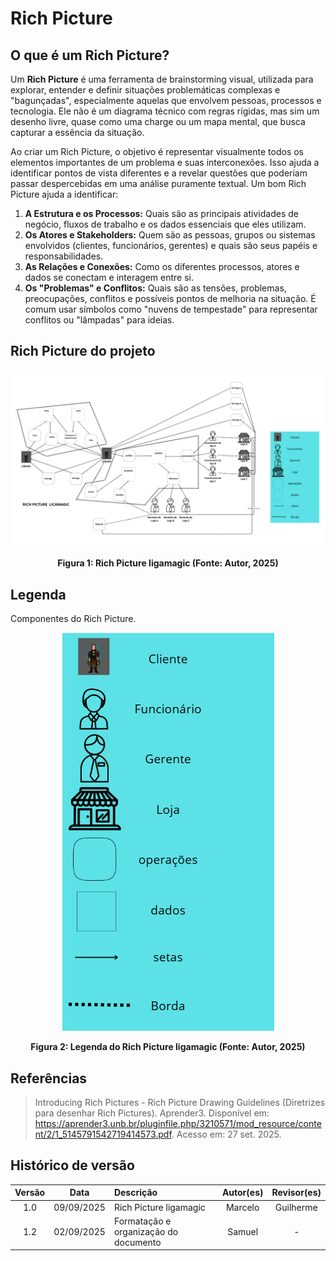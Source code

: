 # Rich Picture

## O que é um Rich Picture?

Um **Rich Picture** é uma ferramenta de brainstorming visual, utilizada para explorar, entender e definir situações problemáticas complexas e "bagunçadas", especialmente aquelas que envolvem pessoas, processos e tecnologia. Ele não é um diagrama técnico com regras rígidas, mas sim um desenho livre, quase como uma charge ou um mapa mental, que busca capturar a essência da situação.

Ao criar um Rich Picture, o objetivo é representar visualmente todos os elementos importantes de um problema e suas interconexões. Isso ajuda a identificar pontos de vista diferentes e a revelar questões que poderiam passar despercebidas em uma análise puramente textual. Um bom Rich Picture ajuda a identificar:

1.  **A Estrutura e os Processos:** Quais são as principais atividades de negócio, fluxos de trabalho e os dados essenciais que eles utilizam.
2.  **Os Atores e Stakeholders:** Quem são as pessoas, grupos ou sistemas envolvidos (clientes, funcionários, gerentes) e quais são seus papéis e responsabilidades.
3.  **As Relações e Conexões:** Como os diferentes processos, atores e dados se conectam e interagem entre si.
4.  **Os "Problemas" e Conflitos:** Quais são as tensões, problemas, preocupações, conflitos e possíveis pontos de melhoria na situação. É comum usar símbolos como "nuvens de tempestade" para representar conflitos ou "lâmpadas" para ideias.

## Rich Picture do projeto

<p align="center">
  <img src="../../00_assets/images/RichPicture.png" alt="Rich Picture do sistema Ligamagic">
</p>

<p align="center">
  <strong>Figura 1: Rich Picture ligamagic (Fonte: Autor, 2025)</strong>
</p>

## Legenda

Componentes do Rich Picture.

<p align="center">
  <img src="../../00_assets/images/Legenda.png" alt="Legenda">
</p>

<p align="center">
  <strong>Figura 2:  Legenda do Rich Picture ligamagic (Fonte: Autor, 2025)</strong>
</p>

## Referências

> Introducing Rich Pictures - Rich Picture Drawing Guidelines (Diretrizes para desenhar Rich Pictures). Aprender3. Disponível em: <https://aprender3.unb.br/pluginfile.php/3210571/mod_resource/content/2/1_5145791542719414573.pdf>. Acesso em: 27 set. 2025.

## Histórico de versão

| Versão |    Data    | Descrição                             | Autor(es) | Revisor(es) |
| :----: | :--------: | :------------------------------------ | :-------: | :---------: |
|  1.0   | 09/09/2025 | Rich Picture ligamagic                |  Marcelo  |  Guilherme  |
|  1.2   | 02/09/2025 | Formatação e organização do documento |  Samuel   |      -      |
